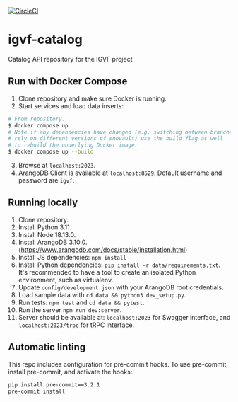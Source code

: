 [![CircleCI](https://dl.circleci.com/status-badge/img/gh/IGVF-DACC/igvf-catalog/tree/main.svg?style=svg)](https://dl.circleci.com/status-badge/redirect/gh/IGVF-DACC/igvf-catalog/tree/main)

# igvf-catalog

Catalog API repository for the IGVF project

## Run with Docker Compose

1. Clone repository and make sure Docker is running.
2. Start services and load data inserts:

```bash
# From repository.
$ docker compose up
# Note if any dependencies have changed (e.g. switching between branches that
# rely on different versions of snovault) use the build flag as well
# to rebuild the underlying Docker image:
$ docker compose up --build
```

3. Browse at `localhost:2023`.
4. ArangoDB Client is available at `localhost:8529`. Default username and password are `igvf`.

## Running locally

1. Clone repository.
2. Install Python 3.11.
3. Install Node 18.13.0.
4. Install ArangoDB 3.10.0. (https://www.arangodb.com/docs/stable/installation.html)
5. Install JS dependencies: `npm install`
6. Install Python dependencies: `pip install -r data/requirements.txt`. It's recommended to have a tool to create an isolated Python environment, such as virtualenv.
7. Update `config/development.json` with your ArangoDB root credentials.
8. Load sample data with `cd data && python3 dev_setup.py`.
9. Run tests: `npm test` and `cd data && pytest`.
10. Run the server `npm run dev:server`.
11. Server should be available at: `localhost:2023` for Swagger interface, and `localhost:2023/trpc` for tRPC interface.

## Automatic linting

This repo includes configuration for pre-commit hooks. To use pre-commit, install pre-commit, and activate the hooks:

```bash
pip install pre-commit==3.2.1
pre-commit install
```
